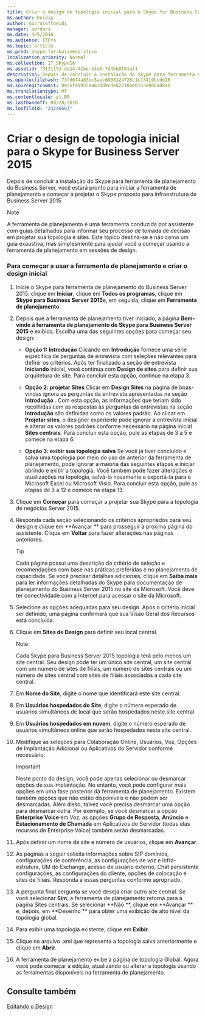 ```yaml
---
title: Criar o design de topologia inicial para o Skype for Business Server 2015
ms.author: heidip
author: microsoftheidi
manager: serdars
ms.date: 4/5/2016
ms.audience: ITPro
ms.topic: article
ms.prod: skype-for-business-itpro
localization_priority: Normal
ms.collection: IT_Skype16
ms.assetid: f3131153-de14-41be-b1e6-7d4bb0191af1
description: Depois de concluir a instalação do Skype para ferramenta de planejamento do Business Server, você estará pronto para iniciar a ferramenta de planejamento e começar a projetar o Skype proposto para infraestrutura de Business Server 2015.
ms.openlocfilehash: 73fd6f4a83ec5aec6808124728c1c73419bcdd28
ms.sourcegitcommit: 08c6fe9955ea61dd9cded2210ae0153e06bdd8a6
ms.translationtype: MT
ms.contentlocale: pt-BR
ms.lasthandoff: 08/28/2018
ms.locfileid: "23246663"
---
```

# <a name="create-the-initial-topology-design-for-skype-for-business-server-2015"></a>Criar o design de topologia inicial para o Skype for Business Server 2015

Depois de concluir a instalação do Skype para ferramenta de planejamento do Business Server, você estará pronto para iniciar a ferramenta de planejamento e começar a projetar o Skype proposto para infraestrutura de Business Server 2015.

> [!NOTE]
>  A ferramenta de planejamento é uma ferramenta conduzida por assistente com guias detalhados para informar seu processo de tomada de decisão em projetar sua topologia e sites. Este tópico destina-se e não como um guia exaustiva, mas simplesmente para ajudar você a começar usando a ferramenta de planejamento em sessões de design.

### <a name="to-get-started-using-the-planning-tool-and-create-the-initial-design"></a>Para começar a usar a ferramenta de planejamento e criar o design inicial

1. Inicie o Skype para ferramenta de planejamento do Business Server 2015: clique em **Iniciar**, clique em **Todos os programas**, clique em **Skype para Business Server 2015**e, em seguida, clique em **Ferramenta de planejamento**.

2. Depois que a ferramenta de planejamento tiver iniciado, a página **Bem-vindo à ferramenta de planejamento do Skype para Business Server 2015** é exibida. Escolha uma das seguintes opções para começar seu design:

   - **Opção 1: Introdução** Clicando em **Introdução** fornece uma série específica de perguntas de entrevista com seleções relevantes para definir os critérios. Após ter finalizado a seção de entrevista  **Iniciando** inicial, você continua com  **Design de sites** para definir sua arquitetura de site. Para concluir esta opção, continue na etapa 3.

   - **Opção 2: projetar Sites** Clicar em **Design Sites** na página de boas-vindas ignora as perguntas da entrevista apresentadas na seção **Introdução** . Com esta opção, as informações que teriam sido recolhidas com as respostas às perguntas da entrevistas na seção **Introdução** são definidas como os valores padrão. Ao clicar em **Projetar sites**, o designer experiente pode ignorar a entrevista inicial e alterar os valores padrões conforme necessário na página inicial  **Sites centrais**. Para concluir esta opção, pule as etapas de 3 a 5 e comece na etapa 6.

   - **Opção 3: exibir sua topologia salva** Se você já tiver concluído e salva uma topologia por meio do uso de anterior da ferramenta de planejamento, pode ignorar a maioria das seguintes etapas e iniciar abrindo e exibir a topologia. Você também pode fazer alterações e atualizações na topologia, salvá-la novamente e exportá-la para o Microsoft Excel ou Microsoft Visio. Para concluir esta opção, pule as etapas de 3 a 12 e comece na etapa 13.

3. Clique em **Começar** para começar a projetar sua Skype para a topologia de negócios Server 2015.

4. Responda cada seção selecionando os critérios apropriados para seu design e clique em **Avançar ** para prosseguir à próxima página do assistente. Clique em **Voltar** para fazer alterações nas páginas anteriores.

    > [!TIP]
    > Cada página possui uma descrição do critério de seleção e recomendações com base nas práticas preferidas e no planejamento de capacidade. Se você precisar detalhes adicionais, clique em **Saiba mais** para ler informações detalhadas do Skype para documentação de planejamento do Business Server 2015 no site da Microsoft. Você deve ter conectividade com a Internet para acessar o site da Microsoft.

5. Selecione as opções adequadas para seu design. Após o critério inicial ser definido, uma página confirmará que sua Visão Geral dos Recursos está concluída.

6. Clique em **Sites de Design** para definir seu local central.

    > [!NOTE]
    > Cada Skype para Business Server 2015 topologia terá pelo menos um site central. Seu design pode ter um único site central, um site central com um número de sites de filiais, um número de sites centrais ou um número de sites central com sites de filiais associados a cada site central.

7. Em **Nome do Site**, digite o nome que identificará este site central.

8. Em **Usuários hospedados do Site**, digite o número esperado de usuários simultâneos de local que serão hospedados neste site central.

9. Em **Usuários hospedados em nuvem**, digite o número esperado de usuários simultâneos online que serão hospedados neste site central.

10. Modifique as seleções para Colaboração Online, Usuários, Voz, Opções de Implantação Adicional ou Aplicativos do Servidor conforme necessário.

    > [!IMPORTANT]
    > Neste ponto do design, você pode apenas selecionar ou desmarcar opções de sua implantação. No entanto, você pode configurar mais opções em uma fase posterior da ferramenta de planejamento. Existem também opções que não estão disponíveis e não podem ser desmarcadas. Além disso, talvez você precisa desmarcar uma opção para desmarcar outra. Por exemplo, se você desmarcar a opção **Enterprise Voice** em Voz, as opções **Grupo de Resposta**, **Anúncio** e **Estacionamento de Chamada** em Aplicativos do Servidor (todas elas recursos do Enterprise Voice) também serão desmarcadas.

11. Após definir um nome de site e número de usuários, clique em  **Avançar**.

12. As páginas a seguir solicita informações sobre SIP domínios, configurações de conferência, as configurações de voz e infra-estrutura, UM do Exchange, acesso de usuário externo, Chat persistente configurações, as configurações do cliente, opções de colocação e sites de filiais. Responda a essas perguntas conforme apropriado.

13. A pergunta final pergunta se você deseja criar outro site central. Se você selecionar **Sim**, a ferramenta de planejamento retorna para a página Sites centrais. Se selecionar **Não **, clique em **Avançar ** e, depois, em **Desenho ** para obter uma exibição de alto nível da topologia global.

14. Para exibir uma topologia existente, clique em  **Exibir**.

15. Clique no arquivo .xml que representa a topologia salva anteriormente e clique em **Abrir**.

16. A ferramenta de planejamento exibe a página de topologia Global. Agora você pode começar a edição, atualizando ou alterar a topologia usando as ferramentas disponíveis na ferramenta de planejamento.

## <a name="see-also"></a>Consulte também

[Editando o Design](https://technet.microsoft.com/library/08f639ba-0e5f-4ae7-9191-c3d96c25b169.aspx)
